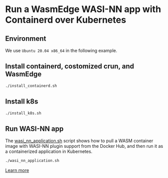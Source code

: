 # Run a WasmEdge WASI-NN app with Containerd over Kubernetes

## Environment

We use `Ubuntu 20.04 x86_64` in the following example.

## Install containerd, costomized crun, and WasmEdge

```bash
./install_containerd.sh
```

## Install k8s

```bash
./install_k8s.sh
```

## Run WASI-NN app
The [wasi_nn_application.sh](./wasi_nn_application.sh) script shows how to pull a WASM container image with WASI-NN plugin support from the Docker Hub, and then run it as a containerized application in Kubernetes.

```bash
./wasi_nn_application.sh
```

[Learn more](https://wasmedge.org/book/en/kubernetes/kubernetes/kubernetes-containerd.html)
